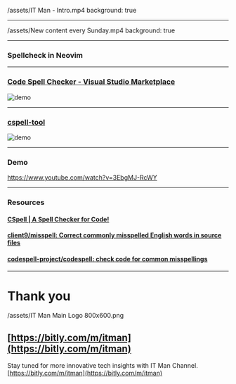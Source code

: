 
/assets/IT Man - Intro.mp4
background: true

---

/assets/New content every Sunday.mp4
background: true

---
### Spellcheck in Neovim


---
### [Code Spell Checker - Visual Studio Marketplace](https://marketplace.visualstudio.com/items?itemName=streetsidesoftware.code-spell-checker) 
![demo](https://raw.githubusercontent.com/streetsidesoftware/vscode-spell-checker/main/images/example.gif)

---

### [cspell-tool](https://github.com/jellydn/cspell-tool)
![demo](https://gyazo.com/a8c681a83b65620f2277b2c9a16a46ef.gif)

---

### Demo

https://www.youtube.com/watch?v=3EbgMJ-RcWY

---
### Resources
#### [CSpell | A Spell Checker for Code!](http://cspell.org/)
#### [client9/misspell: Correct commonly misspelled English words in source files](https://github.com/client9/misspell)
#### [codespell-project/codespell: check code for common misspellings](https://github.com/codespell-project/codespell)

---

# Thank you

/assets/IT Man Main Logo 800x600.png
## [https://bitly.com/m/itman](https://bitly.com/m/itman)


Stay tuned for more innovative tech insights with IT Man Channel.
[https://bitly.com/m/itman](https://bitly.com/m/itman)

